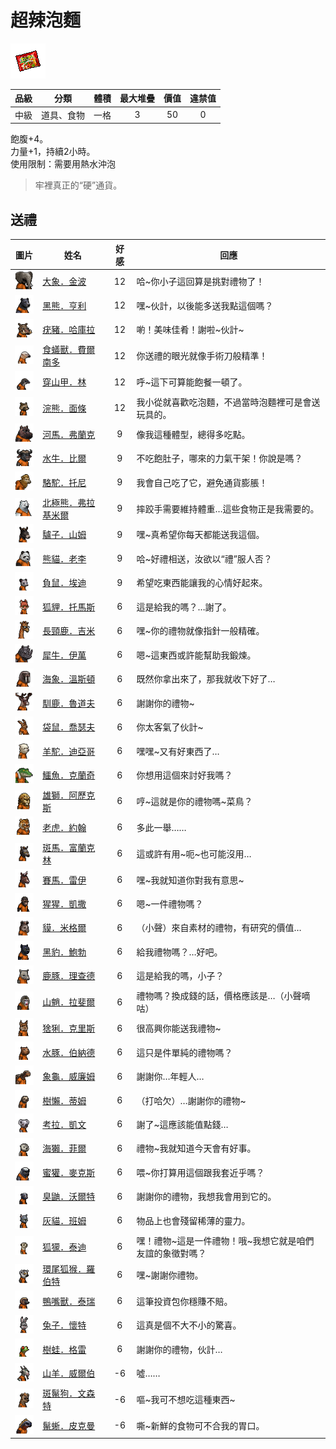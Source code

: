 # 超辣泡麵

![img](images/item_pic_PBM.png)

|品級|分類|體積|最大堆疊|價值|違禁值|
|:--:|:--:|:--:|:--:|:--:|:--:|
|中級|道具、食物|一格|3|50|0|

飽腹+4。\
力量+1，持續2小時。\
使用限制：需要用熱水沖泡

> 牢裡真正的“硬”通貨。

## 送禮

|圖片|姓名|好感|回應|
|:--:|--|:--:|--|
|![img](images/elephant.png)|[大象．金波](大象．金波.md)|12|哈\~你小子這回算是挑對禮物了！|
|![img](images/BlackBear.png)|[黑熊．亨利](黑熊．亨利.md)|12|嘿\~伙計，以後能多送我點這個嗎？|
|![img](images/Warthog.png)|[疣豬．哈庫拉](疣豬．哈庫拉.md)|12|喲！美味佳肴！謝啦\~伙計\~|
|![img](images/Anteater.png)|[食蟻獸．費爾南多](食蟻獸．費爾南多.md)|12|你送禮的眼光就像手術刀般精準！|
|![img](images/pangolin.png)|[穿山甲．林](穿山甲．林.md)|12|呼\~這下可算能飽餐一頓了。|
|![img](images/Raccoon.png)|[浣熊．面條](浣熊．面條.md)|12|我小從就喜歡吃泡麵，不過當時泡麵裡可是會送玩具的。|
|![img](images/hippopotamus.png)|[河馬．弗蘭克](河馬．弗蘭克.md)|9|像我這種體型，總得多吃點。|
|![img](images/AfricanBuffalo.png)|[水牛．比爾](水牛．比爾.md)|9|不吃飽肚子，哪來的力氣干架！你說是嗎？|
|![img](images/camel.png)|[駱駝．托尼](駱駝．托尼.md)|9|我會自己吃了它，避免通貨膨脹！|
|![img](images/PolarBear.png)|[北極熊．弗拉基米爾](北極熊．弗拉基米爾.md)|9|摔跤手需要維持體重…這些食物正是我需要的。|
|![img](images/donkey.png)|[驢子．山姆](驢子．山姆.md)|9|嘿\~真希望你每天都能送我這個。|
|![img](images/panda.png)|[熊貓．老李](熊貓．老李.md)|9|哈\~好禮相送，汝欲以“禮”服人否？|
|![img](images/Possum.png)|[負鼠．埃迪](負鼠．埃迪.md)|9|希望吃東西能讓我的心情好起來。|
|![img](images/fox.png)|[狐貍．托馬斯](狐貍．托馬斯.md)|6|這是給我的嗎？…謝了。|
|![img](images/giraffe.png)|[長頸鹿．吉米](長頸鹿．吉米.md)|6|嘿\~你的禮物就像指針一般精確。|
|![img](images/rhinoceros.png)|[犀牛．伊萬](犀牛．伊萬.md)|6|嗯\~這東西或許能幫助我鍛煉。|
|![img](images/walrus.png)|[海象．溫斯頓](海象．溫斯頓.md)|6|既然你拿出來了，那我就收下好了…|
|![img](images/reindeer.png)|[馴鹿．魯道夫](馴鹿．魯道夫.md)|6|謝謝你的禮物\~|
|![img](images/kangaroo.png)|[袋鼠．喬瑟夫](袋鼠．喬瑟夫.md)|6|你太客氣了伙計\~|
|![img](images/Alpaca.png)|[羊駝．迪亞哥](羊駝．迪亞哥.md)|6|嘿嘿\~又有好東西了…|
|![img](images/crocodile.png)|[鱷魚．克蘭奇](鱷魚．克蘭奇.md)|6|你想用這個來討好我嗎？|
|![img](images/lion.png)|[雄獅．阿歷克斯](雄獅．阿歷克斯.md)|6|哼\~這就是你的禮物嗎\~菜鳥？|
|![img](images/tiger.png)|[老虎．約翰](老虎．約翰.md)|6|多此一舉……|
|![img](images/zebra.png)|[斑馬．富蘭克林](斑馬．富蘭克林.md)|6|這或許有用\~呃\~也可能沒用…|
|![img](images/horse.png)|[賽馬．雷伊](賽馬．雷伊.md)|6|嘿\~我就知道你對我有意思\~|
|![img](images/chimpanzee.png)|[猩猩．凱撒](猩猩．凱撒.md)|6|嗯\~一件禮物嗎？|
|![img](images/tapir.png)|[貘．米格爾](貘．米格爾.md)|6|（小聲）來自素材的禮物，有研究的價值…|
|![img](images/BlackPanther.png)|[黑豹．鮑勃](黑豹．鮑勃.md)|6|給我禮物嗎？…好吧。|
|![img](images/DeerDolphin.png)|[鹿豚．理查德](鹿豚．理查德.md)|6|這是給我的嗎，小子？|
|![img](images/Mandrill.png)|[山魈．拉斐爾](山魈．拉斐爾.md)|6|禮物嗎？換成錢的話，價格應該是…（小聲嘀咕）|
|![img](images/Lynx.png)|[猞猁．克里斯](猞猁．克里斯.md)|6|很高興你能送我禮物\~|
|![img](images/Capybara.png)|[水豚．伯納德](水豚．伯納德.md)|6|這只是件單純的禮物嗎？|
|![img](images/Tortoise.png)|[象龜．威廉姆](象龜．威廉姆.md)|6|謝謝你…年輕人…|
|![img](images/sloth.png)|[樹懶．蒂姆](樹懶．蒂姆.md)|6|（打哈欠）…謝謝你的禮物\~|
|![img](images/Koala.png)|[考拉．凱文](考拉．凱文.md)|6|謝了\~這應該能值點錢…|
|![img](images/SeaOtter.png)|[海獺．菲爾](海獺．菲爾.md)|6|禮物\~我就知道今天會有好事。|
|![img](images/HoneyBadger.png)|[蜜獾．麥克斯](蜜獾．麥克斯.md)|6|喂\~你打算用這個跟我套近乎嗎？|
|![img](images/skunk.png)|[臭鼬．沃爾特](臭鼬．沃爾特.md)|6|謝謝你的禮物，我想我會用到它的。|
|![img](images/cat.png)|[灰貓．班姆](灰貓．班姆.md)|6|物品上也會殘留稀薄的靈力。|
|![img](images/meerkat.png)|[狐獴．泰迪](狐獴．泰迪.md)|6|嘿！禮物\~這是一件禮物！哦\~我想它就是咱們友誼的象徵對嗎？|
|![img](images/RingTailedLemur.png)|[環尾狐猴．羅伯特](環尾狐猴．羅伯特.md)|6|嘿\~謝謝你禮物。|
|![img](images/platypus.png)|[鴨嘴獸．泰瑞](鴨嘴獸．泰瑞.md)|6|這筆投資包你穩賺不賠。|
|![img](images/rabbit.png)|[兔子．懷特](兔子．懷特.md)|6|這真是個不大不小的驚喜。|
|![img](images/Treefrog.png)|[樹蛙．格雷](樹蛙．格雷.md)|6|謝謝你的禮物，伙計…|
|![img](images/goat.png)|[山羊．威爾伯](山羊．威爾伯.md)|-6|噓……|
|![img](images/SpottedHyaena.png)|[斑鬣狗．文森特](斑鬣狗．文森特.md)|-6|嘔\~我可不想吃這種東西\~|
|![img](images/MarineIguana.png)|[鬣蜥．皮克曼](鬣蜥．皮克曼.md)|-6|嘶\~新鮮的食物可不合我的胃口。|

